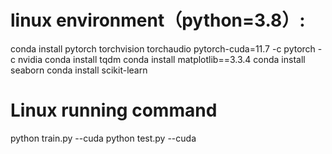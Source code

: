 # linux environment（python=3.8）:
conda install pytorch torchvision torchaudio pytorch-cuda=11.7 -c pytorch -c nvidia
conda install tqdm
conda install matplotlib==3.3.4
conda install seaborn
conda install scikit-learn


# Linux running command
python train.py --cuda
python test.py --cuda